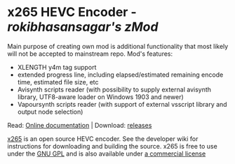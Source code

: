 # x265 HEVC Encoder - *rokibhasansagar's zMod*
Main purpose of creating own mod is additional functionality that most likely will not be accepted to mainstream repo.
Mod's features:
- XLENGTH y4m tag support
- extended progress line, including elapsed/estimated remaining encode time, estimated file size, etc
- Avisynth scripts reader (with possibility to supply external avisynth library, UTF8-aware loader on Windows 1903 and newer)
- Vapoursynth scripts reader (with support of external vsscript library and output node selection)

Read: [Online documentation](https://x265.readthedocs.io/en/master/) | Download: [releases](https://github.com/rokibhasansagar/x265_mirror/releases)

[x265](https://www.videolan.org/developers/x265.html) is an open source HEVC encoder. See the developer  wiki for instructions for downloading and building the source.
x265 is free to use under the [GNU GPL](http://www.gnu.org/licenses/gpl-2.0.html) and is also available under [a commercial license](http://x265.org)
